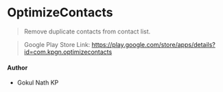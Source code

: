 # OptimizeContacts

> Remove duplicate contacts from contact list.

> Google Play Store Link: https://play.google.com/store/apps/details?id=com.kpgn.optimizecontacts

#### Author

- Gokul Nath KP
